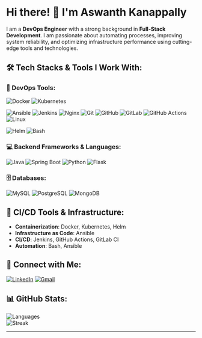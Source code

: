 # Hi there! 👋 I'm Aswanth Kanappally

I am a **DevOps Engineer** with a strong background in **Full-Stack Development**. I am passionate about automating processes, improving system reliability, and optimizing infrastructure performance using cutting-edge tools and technologies.

## 🛠️ Tech Stacks & Tools I Work With:
### 🚀 DevOps Tools:
[//]:![AWS](https://img.shields.io/badge/AWS-232F3E?style=for-the-badge&logo=amazon-aws&logoColor=white)
![Docker](https://img.shields.io/badge/Docker-2496ED?style=for-the-badge&logo=docker&logoColor=white)
![Kubernetes](https://img.shields.io/badge/Kubernetes-326CE5?style=for-the-badge&logo=kubernetes&logoColor=white)

[//]: # (![Terraform]&#40;https://img.shields.io/badge/Terraform-7B42BC?style=for-the-badge&logo=terraform&logoColor=white&#41;)
![Ansible](https://img.shields.io/badge/Ansible-EE0000?style=for-the-badge&logo=ansible&logoColor=white)
![Jenkins](https://img.shields.io/badge/Jenkins-D24939?style=for-the-badge&logo=jenkins&logoColor=white)
![Nginx](https://img.shields.io/badge/Nginx-009639?style=for-the-badge&logo=nginx&logoColor=white)
![Git](https://img.shields.io/badge/Git-F05032?style=for-the-badge&logo=git&logoColor=white)
![GitHub](https://img.shields.io/badge/GitHub-181717?style=for-the-badge&logo=github&logoColor=white)
![GitLab](https://img.shields.io/badge/GitLab-330F63?style=for-the-badge&logo=gitlab&logoColor=white)
![GitHub Actions](https://img.shields.io/badge/GitHub%20Actions-2088FF?style=for-the-badge&logo=github-actions&logoColor=white)
![Linux](https://img.shields.io/badge/Linux-FCC624?style=for-the-badge&logo=linux&logoColor=black)

[//]: # (![Prometheus]&#40;https://img.shields.io/badge/Prometheus-E6522C?style=for-the-badge&logo=prometheus&logoColor=white&#41;)

[//]: # (![Grafana]&#40;https://img.shields.io/badge/Grafana-F46800?style=for-the-badge&logo=grafana&logoColor=white&#41;)
![Helm](https://img.shields.io/badge/Helm-0F1689?style=for-the-badge&logo=helm&logoColor=white)
![Bash](https://img.shields.io/badge/Bash-4EAA25?style=for-the-badge&logo=gnu-bash&logoColor=white)

[//]: # (## ☁️ Cloud Platforms:)

[//]: # (![AWS]&#40;https://img.shields.io/badge/Amazon%20AWS-232F3E?style=for-the-badge&logo=amazon-aws&logoColor=white&#41;)

[//]: # (![Azure]&#40;https://img.shields.io/badge/Microsoft%20Azure-0078D4?style=for-the-badge&logo=microsoft-azure&logoColor=white&#41;)

[//]: # (![Google Cloud]&#40;https://img.shields.io/badge/Google%20Cloud-4285F4?style=for-the-badge&logo=google-cloud&logoColor=white&#41;)
### 💻 Backend Frameworks & Languages:
![Java](https://img.shields.io/badge/Java-ED8B00?style=for-the-badge&logo=openjdk&logoColor=white)
![Spring Boot](https://img.shields.io/badge/Spring%20Boot-6DB33F?style=for-the-badge&logo=spring-boot&logoColor=white)
![Python](https://img.shields.io/badge/Python-3776AB?style=for-the-badge&logo=python&logoColor=white)
![Flask](https://img.shields.io/badge/Flask-000000?style=for-the-badge&logo=flask&logoColor=white)
### 🗄️ Databases:
![MySQL](https://img.shields.io/badge/MySQL-4479A1?style=for-the-badge&logo=mysql&logoColor=white)
![PostgreSQL](https://img.shields.io/badge/PostgreSQL-336791?style=for-the-badge&logo=postgresql&logoColor=white)
![MongoDB](https://img.shields.io/badge/MongoDB-4EA94B?style=for-the-badge&logo=mongodb&logoColor=white)

## 🔧 CI/CD Tools & Infrastructure:
- **Containerization**: Docker, Kubernetes, Helm
- **Infrastructure as Code**: Ansible
- **CI/CD**: Jenkins, GitHub Actions, GitLab CI
- **Automation**: Bash, Ansible
  
[//]: # (- **Monitoring**: Prometheus, Grafana, ELK Stack)


## 🔗 Connect with Me:
[![LinkedIn](https://img.shields.io/badge/LinkedIn-blue?style=for-the-badge&logo=linkedin)](https://www.linkedin.com/in/aswanthk679/)
[![Gmail](https://img.shields.io/badge/Gmail-red?style=for-the-badge&logo=gmail&logoColor=white)](mailto:aswanthker679@gmail.com)

## 📊 GitHub Stats:
![Languages](https://github-readme-stats.vercel.app/api/top-langs/?username=AswanthK679&layout=compact&theme=dark)\
![Streak](https://github-readme-streak-stats.herokuapp.com/?user=AswanthK679&theme=dark)

[//]: # (## 🛠️ Ongoing Projects:)

[//]: # (- **Infrastructure Automation**: Automating multi-cloud infrastructure with Terraform and Ansible.)

[//]: # (- **CI/CD Pipelines**: Building robust, automated CI/CD pipelines for containerized applications using Jenkins and Kubernetes.)

[//]: # (- **Monitoring & Observability**: Implementing Prometheus and Grafana for full-stack monitoring and alerting on microservices.)

[//]: # (## 💼 My Experience:)

[//]: # (With over [X] years of experience, I specialize in:)

[//]: # (- Automating cloud infrastructure provisioning and management)

[//]: # (- Building and maintaining scalable and secure CI/CD pipelines)

[//]: # (- Implementing monitoring and alerting systems for reliability engineering)

[//]: # (- Working with teams to integrate DevOps practices into the SDLC)

[//]: # (## ⚙️ GitHub Profile Stats:)

[//]: # (- **Stars**: ![GitHub stars]&#40;https://img.shields.io/github/stars/AswanthK679?style=social&#41;)

[//]: # (- **Watchers**: ![GitHub watchers]&#40;https://img.shields.io/github/watchers/AswanthK679/yourrepo?style=social&#41;)

[//]: # (- **Forks**: ![GitHub forks]&#40;https://img.shields.io/github/forks/AswanthK679/yourrepo?style=social&#41;)

---

